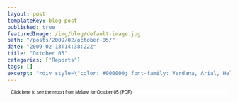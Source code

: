 ```yaml
---
layout: post
templateKey: blog-post
published: true
featuredImage: /img/blog/default-image.jpg
path: "/posts/2009/02/october-05/"
date: "2009-02-13T14:38:22Z"
title: "October 05"
categories: ["Reports"]
tags: []
excerpt: "<div style=\"color: #000000; font-family: Verdana, Arial, Helvetica, sans-serif; font-size: 10px; b..."
---
```


<div style="color: #000000; font-family: Verdana, Arial, Helvetica, sans-serif; font-size: 10px; background-image: initial; background-repeat: initial; background-attachment: initial; -webkit-background-clip: initial; -webkit-background-origin: initial; background-color: #ffffff; background-position: initial initial; margin: 8px;">

Click here to see the report from Malawi for October 05 (PDF)

</div>